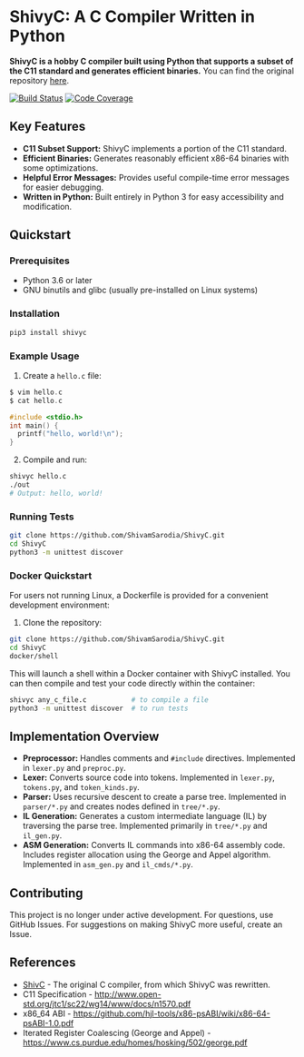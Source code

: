 # ShivyC: A C Compiler Written in Python

**ShivyC is a hobby C compiler built using Python that supports a subset of the C11 standard and generates efficient binaries.** You can find the original repository [here](https://github.com/ShivamSarodia/ShivyC).

[![Build Status](https://travis-ci.org/ShivamSarodia/ShivyC.svg?branch=master)](https://travis-ci.org/ShivamSarodia/ShivyC)
[![Code Coverage](https://codecov.io/gh/ShivamSarodia/ShivyC/branch/master/graph/badge.svg)](https://codecov.io/gh/ShivamSarodia/ShivyC)

## Key Features

*   **C11 Subset Support:** ShivyC implements a portion of the C11 standard.
*   **Efficient Binaries:** Generates reasonably efficient x86-64 binaries with some optimizations.
*   **Helpful Error Messages:** Provides useful compile-time error messages for easier debugging.
*   **Written in Python:** Built entirely in Python 3 for easy accessibility and modification.

## Quickstart

### Prerequisites

*   Python 3.6 or later
*   GNU binutils and glibc (usually pre-installed on Linux systems)

### Installation

```bash
pip3 install shivyc
```

### Example Usage

1.  Create a `hello.c` file:

```c
$ vim hello.c
$ cat hello.c

#include <stdio.h>
int main() {
  printf("hello, world!\n");
}
```

2.  Compile and run:

```bash
shivyc hello.c
./out
# Output: hello, world!
```

### Running Tests

```bash
git clone https://github.com/ShivamSarodia/ShivyC.git
cd ShivyC
python3 -m unittest discover
```

### Docker Quickstart

For users not running Linux, a Dockerfile is provided for a convenient development environment:

1.  Clone the repository:

```bash
git clone https://github.com/ShivamSarodia/ShivyC.git
cd ShivyC
docker/shell
```

This will launch a shell within a Docker container with ShivyC installed. You can then compile and test your code directly within the container:

```bash
shivyc any_c_file.c           # to compile a file
python3 -m unittest discover  # to run tests
```

## Implementation Overview

*   **Preprocessor:** Handles comments and `#include` directives. Implemented in `lexer.py` and `preproc.py`.
*   **Lexer:** Converts source code into tokens. Implemented in `lexer.py`, `tokens.py`, and `token_kinds.py`.
*   **Parser:** Uses recursive descent to create a parse tree.  Implemented in `parser/*.py` and creates nodes defined in `tree/*.py`.
*   **IL Generation:** Generates a custom intermediate language (IL) by traversing the parse tree.  Implemented primarily in `tree/*.py` and `il_gen.py`.
*   **ASM Generation:** Converts IL commands into x86-64 assembly code.  Includes register allocation using the George and Appel algorithm. Implemented in `asm_gen.py` and `il_cmds/*.py`.

## Contributing

This project is no longer under active development. For questions, use GitHub Issues.  For suggestions on making ShivyC more useful, create an Issue.

## References

*   [ShivC](https://github.com/ShivamSarodia/ShivC) - The original C compiler, from which ShivyC was rewritten.
*   C11 Specification - http://www.open-std.org/jtc1/sc22/wg14/www/docs/n1570.pdf
*   x86\_64 ABI - https://github.com/hjl-tools/x86-psABI/wiki/x86-64-psABI-1.0.pdf
*   Iterated Register Coalescing (George and Appel) - https://www.cs.purdue.edu/homes/hosking/502/george.pdf